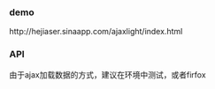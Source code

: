 <h3>demo</h3>
http://hejiaser.sinaapp.com/ajaxlight/index.html
<h3>API</h3>
由于ajax加载数据的方式，建议在环境中测试，或者firfox
